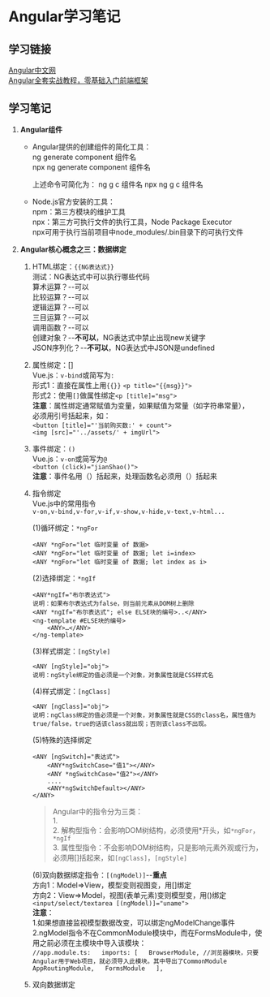 # Angular学习笔记  

## 学习链接  

[Angular中文网](https://angular.cn/)  
[Angular全套实战教程，零基础入门前端框架](https://www.bilibili.com/video/BV1R54y1J75g)  

## 学习笔记

1. **Angular组件**  
    - Angular提供的创建组件的简化工具：  
        ng generate component 组件名  
        npx ng generate component 组件名

        上述命令可简化为：
        ng g c 组件名
        npx ng g c 组件名

    - Node.js官方安装的工具：  
        npm：第三方模块的维护工具  
        npx：第三方可执行文件的执行工具，Node Package Executor  
        npx可用于执行当前项目中node_modules/.bin目录下的可执行文件

2. **Angular核心概念之三：数据绑定**  
    1. HTML绑定：`{{NG表达式}}`  
     测试：NG表达式中可以执行哪些代码  
     算术运算？--可以  
     比较运算？--可以  
     逻辑运算？--可以  
     三目运算？--可以  
     调用函数？--可以  
     创建对象？--**不可以**，NG表达式中禁止出现new关键字  
     JSON序列化？--**不可以**，NG表达式中JSON是undefined  

    2. 属性绑定：[]  
     Vue.js：`v-bind`或简写为`:`  
     形式1：直接在属性上用`{{}}` `<p title="{{msg}}">`  
     形式2：使用`[]`做属性绑定`<p [title]="msg">`  
     **注意**：属性绑定通常赋值为变量，如果赋值为常量（如字符串常量），  
      必须用引号括起来，如：  
        `<button [title]="'当前购买数:' + count">`  
        `<img [src]="'../assets/' + imgUrl">`

    3. 事件绑定：`()`  
     Vue.js：`v-on`或简写为`@`  
     `<button (click)="jianShao()">`  
     **注意**：事件名用（）括起来，处理函数名必须用（）括起来  

    4. 指令绑定  
        Vue.js中的常用指令  
        `v-on,v-bind,v-for,v-if,v-show,v-hide,v-text,v-html...`

        (1)循环绑定：`*ngFor`  

        ```
        <ANY *ngFor="let 临时变量 of 数据>  
        <ANY *ngFor="let 临时变量 of 数据; let i=index>  
        <ANY *ngFor="let 临时变量 of 数据; let index as i>  
        ```

        (2)选择绑定：`*ngIf`  

        ```
        <ANY*ngIf="布尔表达式">  
        说明：如果布尔表达式为false，则当前元素从DOM树上删除  
        <ANY *ngIf="布尔表达式"; else ELSE块的编号>..</ANY>  
        <ng-template #ELSE块的编号>  
            <ANY>…</ANY>  
        </ng-template>  
        ```

        (3)样式绑定：`[ngStyle]`  

        ```
        <ANY [ngStyle]="obj">  
        说明：ngStyle绑定的值必须是一个对象，对象属性就是CSS样式名  
        ```

        (4)样式绑定：`[ngClass]`  

        ```
        <ANY [ngClass]="obj">  
        说明：ngClass绑定的值必须是一个对象，对象属性就是CSS的class名，属性值为true/false，true的话该class就出现；否则该class不出现。 
        ```

        (5)特殊的选择绑定  

        ```
        <ANY [ngSwitch]="表达式">
            <ANY*ngSwitchCase="值1"></ANY>  
            <ANY *ngSwitchCase="值2"></ANY>  
            ....  
            <ANY*ngSwitchDefault></ANY>  
        </ANY>  
        ```

        >Angular中的指令分为三类：  
            1.  
            2. 解构型指令：会影响DOM树结构，必须使用*开头，如`*ngFor`，`*ngIf`  
            3. 属性型指令：不会影响DOM树结构，只是影响元素外观或行为，必须用[]括起来，如`[ngClass]`，`[ngStyle]`  

        (6)双向数据绑定指令：`[(ngModel)]`--**重点**  
            方向1：Model=>View，模型变则视图变，用[]绑定  
            方向2：View=>Model，视图(表单元素)变则模型变，用()绑定  
            `<input/select/textarea [(ngModel)]="uname">`  
            **注意**：  
                1.如果想直接监视模型数据改变，可以绑定ngModelChange事件  
                2.ngModel指令不在CommonModule模块中，而在FormsModule中，使用之前必须在主模块中导入该模块：  
                ```
                //app.module.ts:  
                imports: [  
                    BrowserModule, //浏览器模块，只要Angular用于Web项目，就必须导入此模块。其中导出了CommonModule  
                    AppRoutingModule,  
                    FormsModule  
                ],  
                ```

    5. 双向数据绑定  
